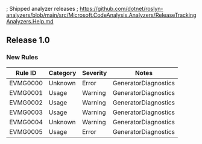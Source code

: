 ﻿; Shipped analyzer releases
; https://github.com/dotnet/roslyn-analyzers/blob/main/src/Microsoft.CodeAnalysis.Analyzers/ReleaseTrackingAnalyzers.Help.md

## Release 1.0

### New Rules

Rule ID | Category | Severity | Notes
--------|----------|----------|-------
EVMG0000 | Unknown | Error | GeneratorDiagnostics
EVMG0001 | Usage | Warning | GeneratorDiagnostics
EVMG0002 | Usage | Warning | GeneratorDiagnostics
EVMG0003 | Usage | Warning | GeneratorDiagnostics
EVMG0004 | Unknown | Warning | GeneratorDiagnostics
EVMG0005 | Usage | Error | GeneratorDiagnostics